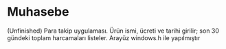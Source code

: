 # Muhasebe
 (Unfinished) Para takip uygulaması. Ürün ismi, ücreti ve tarihi girilir; son 30 gündeki toplam harcamaları listeler. Arayüz windows.h ile yapılmıştır 
